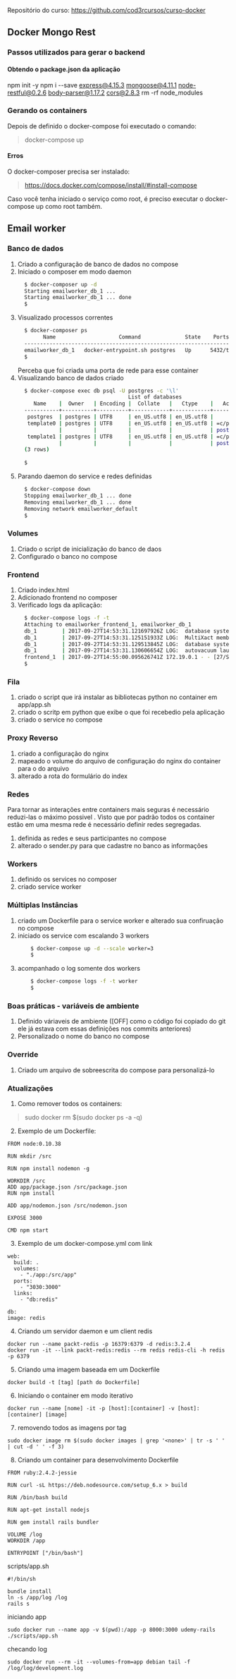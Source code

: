 
Repositório do curso: https://github.com/cod3rcursos/curso-docker

## Docker Mongo Rest

### Passos utilizados para gerar o backend

#### Obtendo o package.json da aplicação

npm init -y
npm i --save express@4.15.3 mongoose@4.11.1 node-restful@0.2.6 body-parser@1.17.2 cors@2.8.3
rm -rf node_modules

### Gerando os containers

Depois de definido o docker-compose foi executado o comando:

>docker-compose up

#### Erros

O docker-composer precisa ser instalado:
> https://docs.docker.com/compose/install/#install-compose

Caso você tenha iniciado o serviço como root, é preciso executar o docker-compose up como root também.

## Email worker

### Banco de dados

1. Criado a configuração de banco de dados no compose
2. Iniciado o composer em modo daemon
    ```bash
      $ docker-composer up -d
      Starting emailworker_db_1 ... 
      Starting emailworker_db_1 ... done
      $
    ```
3. Visualizado processos correntes
    ```bash
      $ docker-composer ps
            Name                    Command              State    Ports  
      -------------------------------------------------------------------
      emailworker_db_1   docker-entrypoint.sh postgres   Up      5432/tcp
      $
    ```
    Perceba que foi criada uma porta de rede para esse container
4. Visualizando banco de dados criado
    ```bash
      $ docker-compose exec db psql -U postgres -c '\l' 
                                       List of databases
         Name    |  Owner   | Encoding |  Collate   |   Ctype    |   Access privileges   
      -----------+----------+----------+------------+------------+-----------------------
       postgres  | postgres | UTF8     | en_US.utf8 | en_US.utf8 | 
       template0 | postgres | UTF8     | en_US.utf8 | en_US.utf8 | =c/postgres          +
                 |          |          |            |            | postgres=CTc/postgres
       template1 | postgres | UTF8     | en_US.utf8 | en_US.utf8 | =c/postgres          +
                 |          |          |            |            | postgres=CTc/postgres
      (3 rows)
      
      $
    ```
5. Parando daemon do service e redes definidas
    ```bash
      $ docker-compose down 
      Stopping emailworker_db_1 ... done
      Removing emailworker_db_1 ... done
      Removing network emailworker_default
      $
    ```

### Volumes

1. Criado o script de inicialização do banco de daos
2. Configurado o banco no compose

### Frontend

1. Criado index.html
2. Adicionado frontend no composer
3. Verificado logs da aplicação:
   ```bash
     $ docker-compose logs -f -t 
     Attaching to emailworker_frontend_1, emailworker_db_1
     db_1        | 2017-09-27T14:53:31.121697926Z LOG:  database system was shut down at 2017-09-27 14:50:38 UTC
     db_1        | 2017-09-27T14:53:31.125151933Z LOG:  MultiXact member wraparound protections are now enabled
     db_1        | 2017-09-27T14:53:31.129513845Z LOG:  database system is ready to accept connections
     db_1        | 2017-09-27T14:53:31.130606654Z LOG:  autovacuum launcher started
     frontend_1  | 2017-09-27T14:55:00.095626741Z 172.19.0.1 - - [27/Sep/2017:14:55:00 +0000] "GET / HTTP/1.1" 200 606 "-"...
     $
   ```

### Fila

1. criado o script que irá instalar as bibliotecas python no container em app/app.sh
2. criado o scritp em python que exibe o que foi recebedio pela aplicação
3. criado o service no compose

### Proxy Reverso

1. criado a configuração do nginx
2. mapeado o volume do arquivo de configuração do nginx do container para o do arquivo
3. alterado a rota do formulário do index

### Redes
Para tornar as interações entre containers mais seguras é necessário reduzi-las o máximo possivel
. Visto que por padrão todos os container estão em uma mesma rede é necessário definir redes segregadas.

1. definida as redes e seus participantes no compose
2. alterado o sender.py para que cadastre no banco as informações

### Workers
1. definido os services no composer
2. criado service worker

### Múltiplas Instâncias
1. criado um Dockerfile para o service worker e alterado sua confiruação no compose
2. iniciado os service com escalando 3 workers
    ```bash
        $ docker-compose up -d --scale worker=3 
        $
    ```
3. acompanhado o log somente dos workers
    ```bash
        $ docker-compose logs -f -t worker 
        $
    ```

### Boas práticas - variáveis de ambiente
1. Definido váriaveis de ambiente 
([OFF] como o código foi copiado do git ele já estava com essas definições nos commits anteriores)
2. Personalizado o nome do banco no compose

### Override
1. Criado um arquivo de sobreescrita do compose para personalizá-lo

### Atualizações

1. Como remover todos os containers:
> sudo docker rm $(sudo docker ps -a -q)

2. Exemplo de um Dockerfile:
```
FROM node:0.10.38

RUN mkdir /src

RUN npm install nodemon -g

WORKDIR /src
ADD app/package.json /src/package.json
RUN npm install

ADD app/nodemon.json /src/nodemon.json

EXPOSE 3000

CMD npm start
```

3. Exemplo de um docker-compose.yml com link
```
web:
  build: .
  volumes:
    - "./app:/src/app"
  ports:
    - "3030:3000"
  links:
    - "db:redis"

db:
image: redis
```

4. Criando um servidor daemon e um client redis
```
docker run --name packt-redis -p 16379:6379 -d redis:3.2.4
docker run -it --link packt-redis:redis --rm redis redis-cli -h redis -p 6379
```

5. Criando uma imagem baseada em um Dockerfile
```
docker build -t [tag] [path do Dockerfile]
```

6. Iniciando o container em modo iterativo
```
docker run --name [nome] -it -p [host]:[container] -v [host]:[container] [image]
```
7. removendo todos as imagens por tag
```
sudo docker image rm $(sudo docker images | grep '<none>' | tr -s ' ' | cut -d ' ' -f 3)
```
8. Criando um container para desenvolvimento
Dockerfile
```
FROM ruby:2.4.2-jessie

RUN curl -sL https://deb.nodesource.com/setup_6.x > build

RUN /bin/bash build

RUN apt-get install nodejs

RUN gem install rails bundler

VOLUME /log
WORKDIR /app

ENTRYPOINT ["/bin/bash"]
```
scripts/app.sh
```
#!/bin/sh

bundle install
ln -s /app/log /log
rails s
```

iniciando app
```
sudo docker run --name app -v $(pwd):/app -p 8000:3000 udemy-rails ./scripts/app.sh
```

checando log
```
sudo docker run --rm -it --volumes-from=app debian tail -f /log/log/development.log
```
